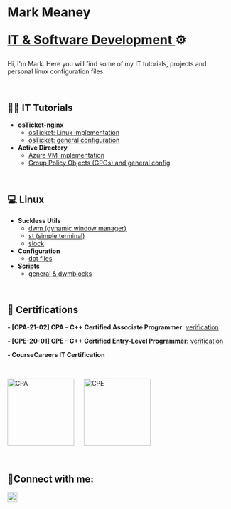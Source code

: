 <h1>Mark Meaney <p><a href="https://www.linkedin.com/in/mark-meaney-176280354/"> IT & Software Development </a>⚙️</h1>
<p>Hi, I'm Mark. Here you will find some of my IT tutorials, projects and personal linux configuration files.</p>
<p> &emsp; </p>



<h2>👨‍💻 IT Tutorials</h2>

- <b>osTicket-nginx</b>
  - [osTicket: Linux implementation](https://github.com/saus23/osTicket-nginx)
  - [osTicket: general configuration](https://github.com/saus23/osTicket-nginx/tree/main/config)
- <b>Active Directory</b>
  - [Azure VM implementation](https://github.com/saus23/AD-Lab)
  - [Group Policy Objects (GPOs) and general config](https://github.com/saus23/AD-Lab/tree/main/GPO)
<p> &emsp; </p>

 
<h2>💻 Linux</h2>

- <b>Suckless Utils</b>
  - [dwm (dynamic window manager)](https://github.com/saus23/dwm)
  - [st (simple terminal)](https://github.com/saus23/st)
  - [slock](https://github.com/saus23/slock)
- <b>Configuration</b>
  - [dot files](https://github.com/saus23/dots)
- <b>Scripts</b>
  - [general & dwmblocks](https://github.com/saus23/scripts)

<p> &emsp; </p>

<h2>📜 Certifications</h2>
<b><p>- [CPA-21-02] CPA – C++ Certified Associate Programmer:</b>
<a href="https://verify.openedg.org/?id=AA9J.rGRN.LGBN"> verification</a>
  
<b><p>- [CPE-20-01] CPE – C++ Certified Entry-Level Programmer:</b>
<a href="https://verify.openedg.org/?id=1Pm7.81zY.r4jm"> verification</a>

<b><p>- CourseCareers IT Certification</b></p>

<p> &emsp; </p>

[<img src="https://images.credly.com/images/01cbdda3-ce36-439a-867d-310b13f99bc7/image.png" alt="CPA" width="150"/>](https://www.credly.com/badges/e27f0684-ff3b-4319-9ff2-ca122c88a69c/public_url) &emsp; [<img src="https://images.credly.com/images/51720c50-39e4-41f5-abe5-c4ae12b8e26c/image.png" alt="CPE" width="150"/>](https://www.credly.com/badges/4f03b57f-1416-4037-be49-5e7a8e3fee06/public_url)


<p> &emsp; </p>





<h2>🤳Connect with me:</h2>


[<img align="left" alt="Josh | LinkedIn" width="22px" src="https://cdn.jsdelivr.net/npm/simple-icons@v3/icons/linkedin.svg" />][linkedin]

[linkedin]: https://www.linkedin.com/in/mark-meaney-176280354/

